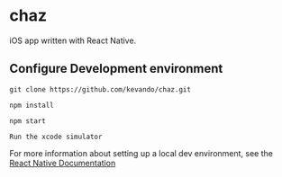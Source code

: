 # chaz
iOS app written with React Native.

## Configure Development environment
`git clone https://github.com/kevando/chaz.git`

`npm install`

`npm start`

`Run the xcode simulator`

For more information about setting up a local dev environment, see the [React Native Documentation](https://facebook.github.io/react-native/docs/getting-started.html#content)
